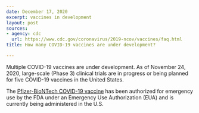 ```yaml
---
date: December 17, 2020
excerpt: vaccines in development
layout: post
sources:
- agency: cdc
  url: https://www.cdc.gov/coronavirus/2019-ncov/vaccines/faq.html
title: How many COVID-19 vaccines are under development?

---
```


Multiple COVID-19 vaccines are under development. As of November 24, 2020, large-scale (Phase 3) clinical trials are in progress or being planned for five COVID-19 vaccines in the United States.

The [Pfizer-BioNTech COVID-19 vaccine](https://www.fda.gov/emergency-preparedness-and-response/coronavirus-disease-2019-covid-19/pfizer-biontech-covid-19-vaccine) has been authorized for emergency use by the FDA under an Emergency Use Authorization (EUA) and is currently being administered in the U.S.